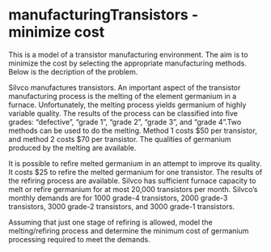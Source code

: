 # manufacturingTransistors - minimize cost

This is a model of a transistor manufacturing environment. The aim is to minimize the cost by 
selecting the appropriate manufacturing methods. Below is the decription of the problem.

Silvco manufactures transistors. An important aspect of the transistor manufacturing process is the 
melting of the element germanium in a furnace. Unfortunately, the melting process yields germanium 
of highly variable quality. The results of the process can be classified into five grades: “defective”, 
“grade 1”, “grade 2”, “grade 3”, and “grade 4”.Two methods can be used to do the melting. 
Method 1 costs $50 per transistor, and method 2 costs $70 per transistor. The qualities of germanium 
produced by the melting are available.

It is possible to refire melted germanium in an attempt to improve its quality. It costs $25
to refire the melted germanium for one transistor. The results of the refiring process are available. 
Silvco has sufficient furnace capacity to melt or refire germanium for at most 20,000
transistors per month. Silvco’s monthly demands are for 1000 grade-4 transistors, 2000
grade-3 transistors, 3000 grade-2 transistors, and 3000 grade-1 transistors.

Assuming that just one stage of refiring is allowed, model the melting/refiring process and
determine the minimum cost of germanium processing required to meet the demands.
